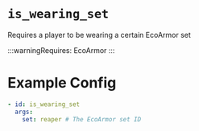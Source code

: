 # `is_wearing_set`

Requires a player to be wearing a certain EcoArmor set

:::warningRequires:
EcoArmor
:::

# Example Config
```yaml
- id: is_wearing_set
  args:
    set: reaper # The EcoArmor set ID
```
